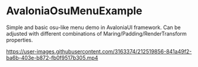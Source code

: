 # AvaloniaOsuMenuExample

Simple and basic osu-like menu demo in AvaloniaUI framework.
Can be adjusted with different combinations of Maring/Padding/RenderTransform properties.

https://user-images.githubusercontent.com/3163374/212519856-841a49f2-ba6b-403e-b872-fb0f9517b305.mp4

